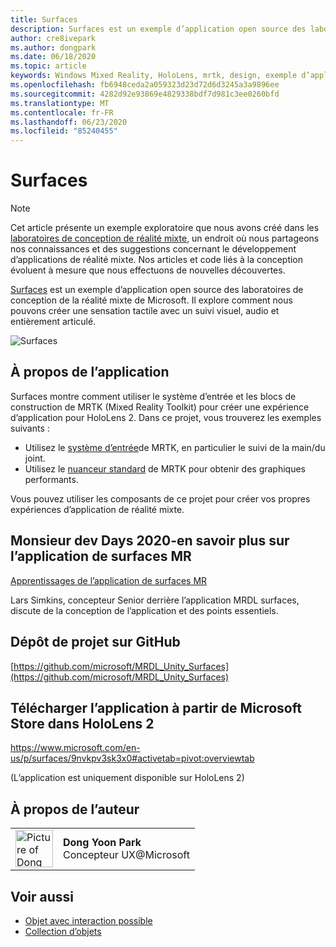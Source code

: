 ```yaml
---
title: Surfaces
description: Surfaces est un exemple d’application open source des laboratoires de conception de la réalité mixte de Microsoft. Il explore comment nous pouvons créer une sensation tactile avec un suivi visuel, audio et entièrement articulé.
author: cre8ivepark
ms.author: dongpark
ms.date: 06/18/2020
ms.topic: article
keywords: Windows Mixed Reality, HoloLens, mrtk, design, exemple d’application, contrôles
ms.openlocfilehash: fb6948ceda2a059323d23d72d6d3245a3a9896ee
ms.sourcegitcommit: 4282d92e93869e4829338bdf7d981c3ee0260bfd
ms.translationtype: MT
ms.contentlocale: fr-FR
ms.lasthandoff: 06/23/2020
ms.locfileid: "85240455"
---
```

# <a name="surfaces"></a>Surfaces

>[!NOTE]
>Cet article présente un exemple exploratoire que nous avons créé dans les [laboratoires de conception de réalité mixte](https://github.com/Microsoft/MRDesignLabs_Unity), un endroit où nous partageons nos connaissances et des suggestions concernant le développement d’applications de réalité mixte. Nos articles et code liés à la conception évoluent à mesure que nous effectuons de nouvelles découvertes.

[Surfaces](https://github.com/microsoft/MRDL_Unity_Surfaces) est un exemple d’application open source des laboratoires de conception de la réalité mixte de Microsoft. Il explore comment nous pouvons créer une sensation tactile avec un suivi visuel, audio et entièrement articulé.

![Surfaces](images/MRDL_Surfaces_1.jpg)

## <a name="about-the-app"></a>À propos de l’application
Surfaces montre comment utiliser le système d’entrée et les blocs de construction de MRTK (Mixed Reality Toolkit) pour créer une expérience d’application pour HoloLens 2. Dans ce projet, vous trouverez les exemples suivants :
- Utilisez le [système d’entrée](https://microsoft.github.io/MixedRealityToolkit-Unity/Documentation/Input/Overview.html)de MRTK, en particulier le suivi de la main/du joint.
- Utilisez le [nuanceur standard](https://microsoft.github.io/MixedRealityToolkit-Unity/Documentation/README_MRTKStandardShader.html) de MRTK pour obtenir des graphiques performants.

Vous pouvez utiliser les composants de ce projet pour créer vos propres expériences d’application de réalité mixte.

## <a name="mr-dev-days-2020---learnings-from-the-mr-surfaces-app"></a>Monsieur dev Days 2020-en savoir plus sur l’application de surfaces MR
[Apprentissages de l’application de surfaces MR](https://channel9.msdn.com/Shows/Docs-Mixed-Reality/Learnings-from-the-MR-Surfaces-App)

Lars Simkins, concepteur Senior derrière l’application MRDL surfaces, discute de la conception de l’application et des points essentiels.

## <a name="project-repository-on-github"></a>Dépôt de projet sur GitHub
[https://github.com/microsoft/MRDL_Unity_Surfaces](https://github.com/microsoft/MRDL_Unity_Surfaces)

## <a name="download-app-from-microsoft-store-in-hololens-2"></a>Télécharger l’application à partir de Microsoft Store dans HoloLens 2
https://www.microsoft.com/en-us/p/surfaces/9nvkpv3sk3x0#activetab=pivot:overviewtab

(L’application est uniquement disponible sur HoloLens 2)

## <a name="about-the-author"></a>À propos de l’auteur

<table style="border-collapse:collapse" padding-left="0px">
<tr>
<td style="border-style: none" width="60px"><img alt="Picture of Dong Yoon Park" width="60" height="60" src="images/dongyoonpark.jpg"></td>
<td style="border-style: none"><b>Dong Yoon Park</b><br>Concepteur UX@Microsoft</td>
</tr>
</table>

## <a name="see-also"></a>Voir aussi

* [Objet avec interaction possible](interactable-object.md)
* [Collection d’objets](object-collection.md)
